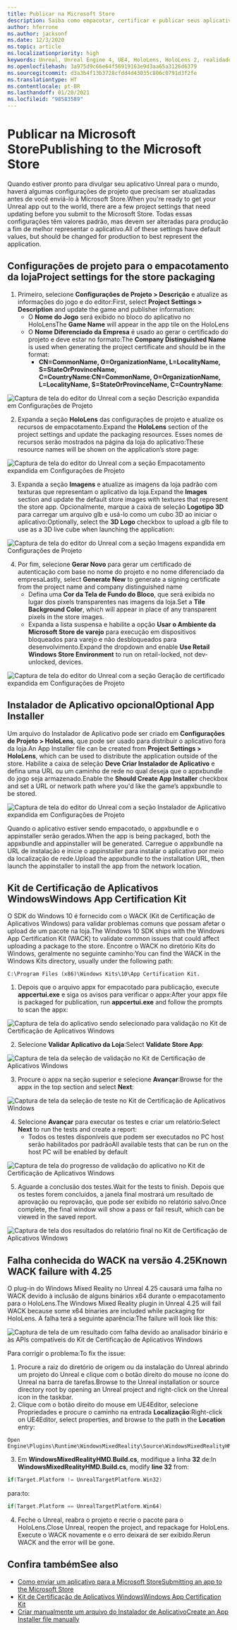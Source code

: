 ```yaml
---
title: Publicar na Microsoft Store
description: Saiba como empacotar, certificar e publicar seus aplicativos de Realidade Misturada do Unreal na Microsoft Store.
author: hferrone
ms.author: jacksonf
ms.date: 12/3/2020
ms.topic: article
ms.localizationpriority: high
keywords: Unreal, Unreal Engine 4, UE4, HoloLens, HoloLens 2, realidade misturada, desenvolvimento, documentação, guias, recursos, headset de realidade misturada, headset do windows mixed reality, headset de realidade virtual, publicação, distribuição, Microsoft Store
ms.openlocfilehash: 3a975d9c66e64f56919163e9d3aa65a3126d6379
ms.sourcegitcommit: d3a3b4f13b3728cfdd4d43035c806c0791d3f2fe
ms.translationtype: HT
ms.contentlocale: pt-BR
ms.lasthandoff: 01/20/2021
ms.locfileid: "98583589"
---
```

# <a name="publishing-to-the-microsoft-store"></a><span data-ttu-id="f0503-104">Publicar na Microsoft Store</span><span class="sxs-lookup"><span data-stu-id="f0503-104">Publishing to the Microsoft Store</span></span>

<span data-ttu-id="f0503-105">Quando estiver pronto para divulgar seu aplicativo Unreal para o mundo, haverá algumas configurações de projeto que precisam ser atualizadas antes de você enviá-lo à Microsoft Store.</span><span class="sxs-lookup"><span data-stu-id="f0503-105">When you're ready to get your Unreal app out to the world, there are a few project settings that need updating before you submit to the Microsoft Store.</span></span> <span data-ttu-id="f0503-106">Todas essas configurações têm valores padrão, mas devem ser alteradas para produção a fim de melhor representar o aplicativo.</span><span class="sxs-lookup"><span data-stu-id="f0503-106">All of these settings have default values, but should be changed for production to best represent the application.</span></span>

## <a name="project-settings-for-the-store-packaging"></a><span data-ttu-id="f0503-107">Configurações de projeto para o empacotamento da loja</span><span class="sxs-lookup"><span data-stu-id="f0503-107">Project settings for the store packaging</span></span>

1. <span data-ttu-id="f0503-108">Primeiro, selecione **Configurações de Projeto > Descrição** e atualize as informações do jogo e do editor:</span><span class="sxs-lookup"><span data-stu-id="f0503-108">First, select **Project Settings > Description** and update the game and publisher information:</span></span> 
    * <span data-ttu-id="f0503-109">O **Nome do Jogo** será exibido no bloco do aplicativo no HoloLens</span><span class="sxs-lookup"><span data-stu-id="f0503-109">The **Game Name** will appear in the app tile on the HoloLens</span></span>
    * <span data-ttu-id="f0503-110">O **Nome Diferenciado da Empresa** é usado ao gerar o certificado do projeto e deve estar no formato:</span><span class="sxs-lookup"><span data-stu-id="f0503-110">The **Company Distinguished Name** is used when generating the project certificate and should be in the format:</span></span> 
        * <span data-ttu-id="f0503-111">**CN=CommonName, O=OrganizationName, L=LocalityName, S=StateOrProvinceName, C=CountryName**:</span><span class="sxs-lookup"><span data-stu-id="f0503-111">**CN=CommonName, O=OrganizationName, L=LocalityName, S=StateOrProvinceName, C=CountryName**:</span></span>

![Captura de tela do editor do Unreal com a seção Descrição expandida em Configurações de Projeto](images/unreal-publishing-img-01.png)

2. <span data-ttu-id="f0503-113">Expanda a seção **HoloLens** das configurações de projeto e atualize os recursos de empacotamento.</span><span class="sxs-lookup"><span data-stu-id="f0503-113">Expand the **HoloLens** section of the project settings and update the packaging resources.</span></span>  <span data-ttu-id="f0503-114">Esses nomes de recursos serão mostrados na página da loja do aplicativo:</span><span class="sxs-lookup"><span data-stu-id="f0503-114">These resource names will be shown on the application’s store page:</span></span>

![Captura de tela do editor do Unreal com a seção Empacotamento expandida em Configurações de Projeto](images/unreal-publishing-img-02.png)

3. <span data-ttu-id="f0503-116">Expanda a seção **Imagens** e atualize as imagens da loja padrão com texturas que representam o aplicativo da loja.</span><span class="sxs-lookup"><span data-stu-id="f0503-116">Expand the **Images** section and update the default store images with textures that represent the store app.</span></span>  <span data-ttu-id="f0503-117">Opcionalmente, marque a caixa de seleção **Logotipo 3D** para carregar um arquivo glb e usá-lo como um cubo 3D ao iniciar o aplicativo:</span><span class="sxs-lookup"><span data-stu-id="f0503-117">Optionally, select the **3D Logo** checkbox to upload a glb file to use as a 3D live cube when launching the application:</span></span>

![Captura de tela do editor do Unreal com a seção Imagens expandida em Configurações de Projeto](images/unreal-publishing-img-03.png)

4. <span data-ttu-id="f0503-119">Por fim, selecione **Gerar Novo** para gerar um certificado de autenticação com base no nome do projeto e no nome diferenciado da empresa</span><span class="sxs-lookup"><span data-stu-id="f0503-119">Lastly, select **Generate New** to generate a signing certificate from the project name and company distinguished name</span></span>  
    * <span data-ttu-id="f0503-120">Defina uma **Cor da Tela de Fundo do Bloco**, que será exibida no lugar dos pixels transparentes nas imagens da loja.</span><span class="sxs-lookup"><span data-stu-id="f0503-120">Set a **Tile Background Color**, which will appear in place of any transparent pixels in the store images.</span></span>
    * <span data-ttu-id="f0503-121">Expanda a lista suspensa e habilite a opção **Usar o Ambiente da Microsoft Store de varejo** para execução em dispositivos bloqueados para varejo e não desbloqueados para desenvolvimento.</span><span class="sxs-lookup"><span data-stu-id="f0503-121">Expand the dropdown and enable **Use Retail Windows Store Environment** to run on retail-locked, not dev-unlocked, devices.</span></span>

![Captura de tela do editor do Unreal com a seção Geração de certificado expandida em Configurações de Projeto](images/unreal-publishing-img-04.png)

## <a name="optional-app-installer"></a><span data-ttu-id="f0503-123">Instalador de Aplicativo opcional</span><span class="sxs-lookup"><span data-stu-id="f0503-123">Optional App Installer</span></span>

<span data-ttu-id="f0503-124">Um arquivo do Instalador de Aplicativo pode ser criado em **Configurações de Projeto > HoloLens**, que pode ser usado para distribuir o aplicativo fora da loja.</span><span class="sxs-lookup"><span data-stu-id="f0503-124">An App Installer file can be created from **Project Settings > HoloLens**, which can be used to distribute the application outside of the store.</span></span>  <span data-ttu-id="f0503-125">Habilite a caixa de seleção **Deve Criar Instalador de Aplicativo** e defina uma URL ou um caminho de rede no qual deseja que o appxbundle do jogo seja armazenado.</span><span class="sxs-lookup"><span data-stu-id="f0503-125">Enable the **Should Create App Installer** checkbox and set a URL or network path where you'd like the game’s appxbundle to be stored.</span></span>  

![Captura de tela do editor do Unreal com a seção Instalador de Aplicativo expandida em Configurações de Projeto](images/unreal-publishing-img-05.png)

<span data-ttu-id="f0503-127">Quando o aplicativo estiver sendo empacotado, o appxbundle e o appinstaller serão gerados.</span><span class="sxs-lookup"><span data-stu-id="f0503-127">When the app is being packaged, both the appxbundle and appinstaller will be generated.</span></span>  <span data-ttu-id="f0503-128">Carregue o appxbundle na URL de instalação e inicie o appinstaller para instalar o aplicativo por meio da localização de rede.</span><span class="sxs-lookup"><span data-stu-id="f0503-128">Upload the appxbundle to the installation URL, then launch the appinstaller to install the app from the network location.</span></span>

## <a name="windows-app-certification-kit"></a><span data-ttu-id="f0503-129">Kit de Certificação de Aplicativos Windows</span><span class="sxs-lookup"><span data-stu-id="f0503-129">Windows App Certification Kit</span></span>

<span data-ttu-id="f0503-130">O SDK do Windows 10 é fornecido com o WACK (Kit de Certificação de Aplicativos Windows) para validar problemas comuns que possam afetar o upload de um pacote na loja.</span><span class="sxs-lookup"><span data-stu-id="f0503-130">The Windows 10 SDK ships with the Windows App Certification Kit (WACK) to validate common issues that could affect uploading a package to the store.</span></span>  <span data-ttu-id="f0503-131">Encontre o WACK no diretório Kits do Windows, geralmente no seguinte caminho:</span><span class="sxs-lookup"><span data-stu-id="f0503-131">You can find the WACK in the Windows Kits directory, usually under the following path:</span></span> 

```
C:\Program Files (x86)\Windows Kits\10\App Certification Kit.
```

1. <span data-ttu-id="f0503-132">Depois que o arquivo appx for empacotado para publicação, execute **appcertui.exe** e siga os avisos para verificar o appx:</span><span class="sxs-lookup"><span data-stu-id="f0503-132">After your appx file is packaged for publication, run **appcertui.exe** and follow the prompts to scan the appx:</span></span>

![Captura de tela do aplicativo sendo selecionado para validação no Kit de Certificação de Aplicativos Windows](images/unreal-publishing-img-06.png)

2. <span data-ttu-id="f0503-134">Selecione **Validar Aplicativo da Loja**:</span><span class="sxs-lookup"><span data-stu-id="f0503-134">Select **Validate Store App**:</span></span>

![Captura de tela da seleção de validação no Kit de Certificação de Aplicativos Windows](images/unreal-publishing-img-07.png)

3. <span data-ttu-id="f0503-136">Procure o appx na seção superior e selecione **Avançar**:</span><span class="sxs-lookup"><span data-stu-id="f0503-136">Browse for the appx in the top section and select **Next**:</span></span>

![Captura de tela da seleção de teste no Kit de Certificação de Aplicativos Windows](images/unreal-publishing-img-08.png)

4. <span data-ttu-id="f0503-138">Selecione **Avançar** para executar os testes e criar um relatório:</span><span class="sxs-lookup"><span data-stu-id="f0503-138">Select **Next** to run the tests and create a report:</span></span>
    * <span data-ttu-id="f0503-139">Todos os testes disponíveis que podem ser executados no PC host serão habilitados por padrão</span><span class="sxs-lookup"><span data-stu-id="f0503-139">All available tests that can be run on the host PC will be enabled by default</span></span>

![Captura de tela do progresso de validação do aplicativo no Kit de Certificação de Aplicativos Windows](images/unreal-publishing-img-09.png)

5. <span data-ttu-id="f0503-141">Aguarde a conclusão dos testes.</span><span class="sxs-lookup"><span data-stu-id="f0503-141">Wait for the tests to finish.</span></span> <span data-ttu-id="f0503-142">Depois que os testes forem concluídos, a janela final mostrará um resultado de aprovação ou reprovação, que pode ser exibido no relatório salvo.</span><span class="sxs-lookup"><span data-stu-id="f0503-142">Once complete, the final window will show a pass or fail result, which can be viewed in the saved report.</span></span>

![Captura de tela dos resultados do relatório final no Kit de Certificação de Aplicativos Windows](images/unreal-publishing-img-10.png)

## <a name="known-wack-failure-with-425"></a><span data-ttu-id="f0503-144">Falha conhecida do WACK na versão 4.25</span><span class="sxs-lookup"><span data-stu-id="f0503-144">Known WACK failure with 4.25</span></span>

<span data-ttu-id="f0503-145">O plug-in do Windows Mixed Reality no Unreal 4.25 causará uma falha no WACK devido à inclusão de alguns binários x64 durante o empacotamento para o HoloLens.</span><span class="sxs-lookup"><span data-stu-id="f0503-145">The Windows Mixed Reality plugin in Unreal 4.25 will fail WACK because some x64 binaries are included while packaging for HoloLens.</span></span> <span data-ttu-id="f0503-146">A falha terá a seguinte aparência:</span><span class="sxs-lookup"><span data-stu-id="f0503-146">The failure will look like this:</span></span>

![Captura de tela de um resultado com falha devido ao analisador binário e às APIs compatíveis do Kit de Certificação de Aplicativos Windows](images/unreal-publishing-img-11.png)

<span data-ttu-id="f0503-148">Para corrigir o problema:</span><span class="sxs-lookup"><span data-stu-id="f0503-148">To fix the issue:</span></span>
1. <span data-ttu-id="f0503-149">Procure a raiz do diretório de origem ou da instalação do Unreal abrindo um projeto do Unreal e clique com o botão direito do mouse no ícone do Unreal na barra de tarefas.</span><span class="sxs-lookup"><span data-stu-id="f0503-149">Browse to the Unreal installation or source directory root by opening an Unreal project and right-click on the Unreal icon in the taskbar.</span></span>
2. <span data-ttu-id="f0503-150">Clique com o botão direito do mouse em UE4Editor, selecione Propriedades e procure o caminho na entrada **Localização**:</span><span class="sxs-lookup"><span data-stu-id="f0503-150">Right-click on UE4Editor, select properties, and browse to the path in the **Location** entry:</span></span>

```
Open Engine\Plugins\Runtime\WindowsMixedReality\Source\WindowsMixedRealityHMD\WindowsMixedRealityHMD.Build.cs.
```

3. <span data-ttu-id="f0503-151">Em **WindowsMixedRealityHMD.Build.cs**, modifique a linha **32** de:</span><span class="sxs-lookup"><span data-stu-id="f0503-151">In **WindowsMixedRealityHMD.Build.cs**, modify **line 32** from:</span></span>

```cpp
if(Target.Platform != UnrealTargetPlatform.Win32)
```

<span data-ttu-id="f0503-152">para:</span><span class="sxs-lookup"><span data-stu-id="f0503-152">to:</span></span>

```cpp
if(Target.Platform == UnrealTargetPlatform.Win64)

```

4. <span data-ttu-id="f0503-153">Feche o Unreal, reabra o projeto e recrie o pacote para o HoloLens.</span><span class="sxs-lookup"><span data-stu-id="f0503-153">Close Unreal, reopen the project, and repackage for HoloLens.</span></span>  <span data-ttu-id="f0503-154">Execute o WACK novamente e o erro deixará de ser exibido.</span><span class="sxs-lookup"><span data-stu-id="f0503-154">Rerun WACK and the error will be gone.</span></span> 

## <a name="see-also"></a><span data-ttu-id="f0503-155">Confira também</span><span class="sxs-lookup"><span data-stu-id="f0503-155">See also</span></span>

* [<span data-ttu-id="f0503-156">Como enviar um aplicativo para a Microsoft Store</span><span class="sxs-lookup"><span data-stu-id="f0503-156">Submitting an app to the Microsoft Store</span></span>](../../distribute/submitting-an-app-to-the-microsoft-store.md)
* [<span data-ttu-id="f0503-157">Kit de Certificação de Aplicativos Windows</span><span class="sxs-lookup"><span data-stu-id="f0503-157">Windows App Certification Kit</span></span>](https://developer.microsoft.com/windows/downloads/app-certification-kit)
* [<span data-ttu-id="f0503-158">Criar manualmente um arquivo do Instalador de Aplicativo</span><span class="sxs-lookup"><span data-stu-id="f0503-158">Create an App Installer file manually</span></span>](/windows/msix/app-installer/how-to-create-appinstaller-file)